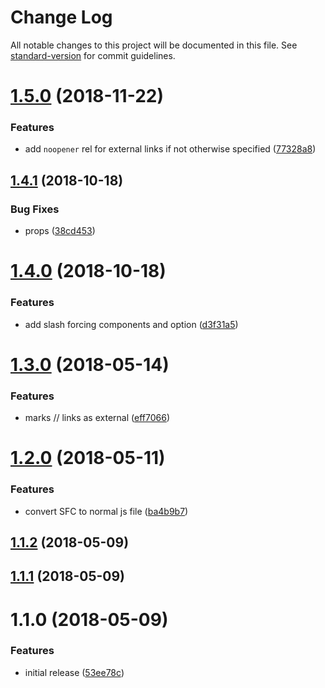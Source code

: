 # Change Log

All notable changes to this project will be documented in this file. See [standard-version](https://github.com/conventional-changelog/standard-version) for commit guidelines.

<a name="1.5.0"></a>
# [1.5.0](https://github.com/Developmint/vue-link/compare/v1.4.1...v1.5.0) (2018-11-22)


### Features

* add `noopener` rel for external links if not otherwise specified ([77328a8](https://github.com/Developmint/vue-link/commit/77328a8))



<a name="1.4.1"></a>
## [1.4.1](https://github.com/Developmint/vue-link/compare/v1.4.0...v1.4.1) (2018-10-18)


### Bug Fixes

* props ([38cd453](https://github.com/Developmint/vue-link/commit/38cd453))



<a name="1.4.0"></a>
# [1.4.0](https://github.com/Developmint/vue-link/compare/v1.3.0...v1.4.0) (2018-10-18)


### Features

* add slash forcing components and option ([d3f31a5](https://github.com/Developmint/vue-link/commit/d3f31a5))



<a name="1.3.0"></a>
# [1.3.0](https://github.com/Developmint/vue-link/compare/v1.2.0...v1.3.0) (2018-05-14)


### Features

* marks // links as external ([eff7066](https://github.com/Developmint/vue-link/commit/eff7066))



<a name="1.2.0"></a>
# [1.2.0](https://github.com/Developmint/vue-link/compare/v1.1.2...v1.2.0) (2018-05-11)


### Features

* convert SFC to normal js file ([ba4b9b7](https://github.com/Developmint/vue-link/commit/ba4b9b7))



<a name="1.1.2"></a>
## [1.1.2](https://github.com/Developmint/vue-link/compare/v1.1.1...v1.1.2) (2018-05-09)



<a name="1.1.1"></a>
## [1.1.1](https://github.com/Developmint/vue-link/compare/v1.1.0...v1.1.1) (2018-05-09)



<a name="1.1.0"></a>
# 1.1.0 (2018-05-09)


### Features

* initial release ([53ee78c](https://github.com/Developmint/vue-link/commit/53ee78c))
